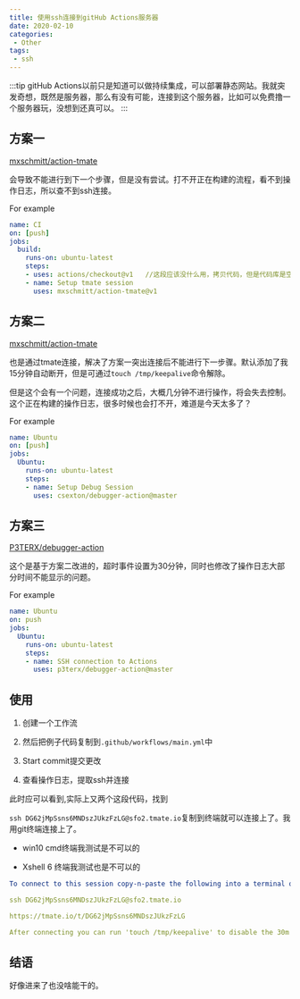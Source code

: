```yaml
---
title: 使用ssh连接到gitHub Actions服务器
date: 2020-02-10
categories:
 - Other
tags:
 - ssh
---
```


:::tip
gitHub Actions以前只是知道可以做持续集成，可以部署静态网站。我就突发奇想，既然是服务器，那么有没有可能，连接到这个服务器，比如可以免费撸一个服务器玩，没想到还真可以。
:::

<!-- more -->

## 方案一

[mxschmitt/action-tmate](https://github.com/mxschmitt/action-tmate)

会导致不能进行到下一个步骤，但是没有尝试。打不开正在构建的流程，看不到操作日志，所以查不到ssh连接。

For example

```yaml
name: CI
on: [push]
jobs:
  build:
    runs-on: ubuntu-latest
    steps:
    - uses: actions/checkout@v1   //这段应该没什么用，拷贝代码，但是代码库是空的。
    - name: Setup tmate session
      uses: mxschmitt/action-tmate@v1
```

## 方案二

[mxschmitt/action-tmate](https://github.com/mxschmitt/action-tmate)

也是通过tmate连接，解决了方案一突出连接后不能进行下一步骤。默认添加了我15分钟自动断开，但是可通过`touch /tmp/keepalive`命令解除。

但是这个会有一个问题，连接成功之后，大概几分钟不进行操作，将会失去控制。这个正在构建的操作日志，很多时候也会打不开，难道是今天太多了？

For example

```yaml
name: Ubuntu
on: [push]
jobs:
  Ubuntu:
    runs-on: ubuntu-latest
    steps:
    - name: Setup Debug Session
      uses: csexton/debugger-action@master
```

## 方案三

[P3TERX/debugger-action](https://github.com/P3TERX/debugger-action)

这个是基于方案二改进的，超时事件设置为30分钟，同时也修改了操作日志大部分时间不能显示的问题。

For example

```yaml
name: Ubuntu
on: push
jobs:
  Ubuntu:
    runs-on: ubuntu-latest
    steps:
    - name: SSH connection to Actions
      uses: p3terx/debugger-action@master
```

## 使用

1. 创建一个工作流

2. 然后把例子代码复制到`.github/workflows/main.yml`中

3. Start commit提交更改

4. 查看操作日志，提取ssh并连接

此时应可以看到,实际上又两个这段代码，找到

`ssh DG62jMpSsns6MNDszJUkzFzLG@sfo2.tmate.io`复制到终端就可以连接上了。我用git终端连接上了。

+ win10 cmd终端我测试是不可以的

+ Xshell 6 终端我测试也是不可以的

```yaml
To connect to this session copy-n-paste the following into a terminal or browser:

ssh DG62jMpSsns6MNDszJUkzFzLG@sfo2.tmate.io

https://tmate.io/t/DG62jMpSsns6MNDszJUkzFzLG

After connecting you can run 'touch /tmp/keepalive' to disable the 30m timeout
```

## 结语

好像进来了也没啥能干的。